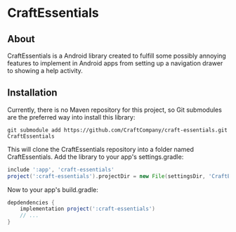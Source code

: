 # CraftEssentials
## About
CraftEssentials is a Android library created to fulfill some 
possibly annoying features to implement in Android apps from setting up a 
navigation drawer to showing a help activity.

## Installation
Currently, there is no Maven repository for this project, so Git submodules
are the preferred way into install this library:

```shell
git submodule add https://github.com/CraftCompany/craft-essentials.git CraftEssentials
```

This will clone the CraftEssentials repository into a folder named 
CraftEssentials. Add the library to your app's settings.gradle:
```groovy
include ':app', 'craft-essentials'
project(':craft-essentials').projectDir = new File(settingsDir, 'CraftEssentials/library')
```

Now to your app's build.gradle:
```groovy
depdendencies {
    implementation project(':craft-essentials')
    // ...
}
```